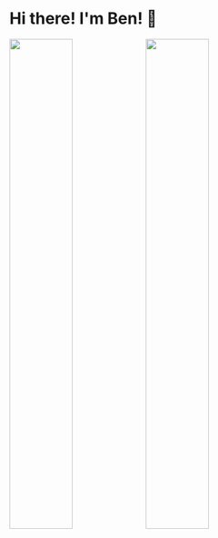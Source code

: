 # Hi there! I'm Ben! :wave:

<img align = "left" width = 47% src = "https://github-readme-stats.vercel.app/api?username=ackerm17&show_icons=true&theme=radical" />

<img align = "left" width = 47% src = "https://github-readme-stats.vercel.app/api/top-langs/?username=ackerm17&layout=compact&theme=radical" />


